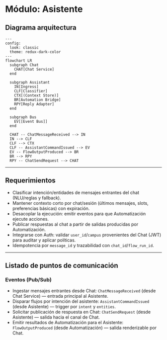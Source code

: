 # Módulo: Asistente

## Diagrama arquitectura

```mermaid
---
config:
  look: classic
  theme: redux-dark-color
---
flowchart LR
  subgraph Chat
    CHAT[Chat Service]
  end

  subgraph Assistant
    IN[Ingress]
    CLF[Classifier]
    CTX[(Context Store)]
    BR[Automation Bridge]
    RPY[Reply Adapter]
  end

  subgraph Bus
    EV[[Event Bus]]
  end

  CHAT -- ChatMessageReceived --> IN
  IN --> CLF
  CLF --> CTX
  CLF -- AssistantCommandIssued --> EV
  EV -- FlowOutputProduced --> BR
  BR --> RPY
  RPY -- ChatSendRequest --> CHAT
```

---

## Requerimientos

- Clasificar intención/entidades de mensajes entrantes del chat (NLU/reglas y fallback).
- Mantener contexto corto por chat/sesión (últimos mensajes, slots, preferencias básicas) con expiración.
- Desacoplar la ejecución: emitir eventos para que Automatización ejecute acciones.
- Publicar respuestas al chat a partir de salidas producidas por Automatización.
- Integrarse con Auth: validar `user_id`/`campus` provenientes del Chat (JWT) para auditar y aplicar políticas.
- Idempotencia por `message_id` y trazabilidad con `chat_id`/`flow_run_id`.

---

## Listado de puntos de comunicación

### Eventos (Pub/Sub)

- Ingestar mensajes entrantes desde Chat: `ChatMessageReceived` (desde Chat Service) — entrada principal al Asistente.
- Disparar flujos por intención del asistente: `AssistantCommandIssued` (desde Asistente) — trigger por `intent` y `entities`.
- Solicitar publicación de respuesta en Chat: `ChatSendRequest` (desde Asistente) — salida hacia el canal de Chat.
- Emitir resultados de Automatización para el Asistente: `FlowOutputProduced` (desde Automatización) — salida renderizable por Chat.
